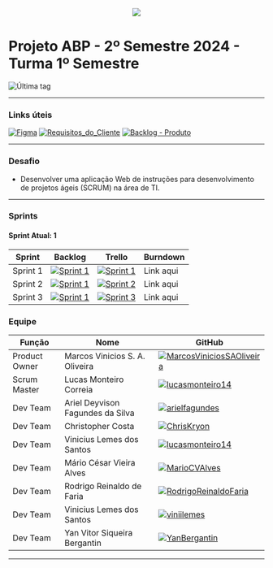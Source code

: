 <p align="center">
  <img src="https://i.imgur.com/ZvXdOPz.png">
  <br />
</p>

# Projeto ABP - 2º Semestre 2024 - Turma 1º Semestre
![Última tag](https://img.shields.io/github/v/tag/hallwaytechgrupo/ABP-2024-2?color=blue&logo=git&logoColor=white&style=for-the-badge)

<hr />

### Links úteis

[![Figma](https://img.shields.io/static/v1?style=for-the-badge&label=&color=black&logo=figma&message=Prot%C3%B3tipo)](#) [![Requisitos_do_Cliente](https://img.shields.io/static/v1?style=for-the-badge&label=&color=black&logo=gitbook&message=Requisitos%20do%20Cliente)](https://github.com/hallwaytechgrupo/ABP-2024-2/wiki/Requisitos-do-Cliente) [![Backlog - Produto](https://img.shields.io/static/v1?style=for-the-badge&label=&color=black&logo=readthedocs&message=Backlog%20do%20Produto)](https://github.com/users/hallwaytechgrupo/projects/2/views/3)

<!--
| Título | Link |
|---|---|
| Protótipo | [![Figma](https://img.shields.io/static/v1?style=for-the-badge&label=Figma&color=black&logo=figma&message=Acessar)](#) |
| Requisitos do Cliente | [![Requisitos_do_Cliente](https://img.shields.io/static/v1?style=for-the-badge&label=GitBook&color=black&logo=gitbook&message=Acessar)](#) |
| Backlog - Produto | [![Backlog_Produto](https://img.shields.io/static/v1?style=for-the-badge&label=Backlog%20Produto&color=black&logo=readthedocs&message=Acessar)](#) |
| Burndown | [![Burndown](https://img.shields.io/static/v1?style=for-the-badge&label=Burndown&color=black&logo=simpleanalytics&message=Acessar)](#) |
-->

<hr />

### Desafio
- Desenvolver uma aplicação Web de instruções para desenvolvimento de projetos ágeis (SCRUM) na área de TI.

<hr />

### Sprints
#### Sprint Atual: 1

| Sprint | Backlog | Trello | Burndown | 
|---|---|---|---|
| Sprint 1 | [![Sprint 1](https://img.shields.io/static/v1?style=for-the-badge&label=Backlog%20Sprint%201&color=blue&logo=readthedocs&message=Acessar)](#)  | [![Sprint 1](https://img.shields.io/static/v1?style=for-the-badge&label=&color=black&logo=gitlfs&message=Acessar)](#) | Link aqui |
| Sprint 2 | [![Sprint 1](https://img.shields.io/static/v1?style=for-the-badge&label=Backlog%20Sprint%202&color=red&logo=readthedocs&message=Indispon%C3%ADvel)](#) | [![Sprint 2](https://img.shields.io/static/v1?style=for-the-badge&label=&color=black&logo=gitlfs&message=Acessar)](#) | Link aqui |
| Sprint 3 | [![Sprint 1](https://img.shields.io/static/v1?style=for-the-badge&label=Backlog%20Sprint%203&color=red&logo=readthedocs&message=Indispon%C3%ADvel)](#) | [![Sprint 3](https://img.shields.io/static/v1?style=for-the-badge&label=&color=black&logo=gitlfs&message=Acessar)](#) | Link aqui |

### Equipe
| Função | Nome | GitHub |
|---|---|---|
| Product Owner | Marcos Vinicios S. A. Oliveira | [![MarcosViniciosSAOliveira](https://img.shields.io/static/v1?style=for-the-badge&label=marcknero&color=purple&logo=github&message=Product%20Owner)](https://github.com/marcknero) |
| Scrum Master | Lucas Monteiro Correia | [![lucasmonteiro14](https://img.shields.io/static/v1?style=for-the-badge&label=lucasmonteiro14&color=green&logo=github&message=Scrum%20Master)](https://github.com/lucasmonteiro14) |
| Dev Team | Ariel Deyvison Fagundes da Silva | [![arielfagundes](https://img.shields.io/static/v1?style=for-the-badge&label=arielfagundes&color=blue&logo=github&message=Dev%20Team)](https://github.com/arielfagundes) |
| Dev Team | Christopher Costa | [![ChrisKryon](https://img.shields.io/static/v1?style=for-the-badge&label=ChrisKryon&color=blue&logo=github&message=Dev%20Team)](https://github.com/ChrisKryon) |
| Dev Team | Vinicius Lemes dos Santos | [![lucasmonteiro14](https://img.shields.io/static/v1?style=for-the-badge&label=lucasmonteiro14&color=blue&logo=github&message=Dev%20Team)](https://github.com/) |
| Dev Team | Mário César Vieira Alves | [![MarioCVAlves](https://img.shields.io/static/v1?style=for-the-badge&label=MarioCesarVieiraAlves&color=blue&logo=github&message=Dev%20Team)](https://github.com/MarioCesarVieiraAlves) |
| Dev Team | Rodrigo Reinaldo de Faria | [![RodrigoReinaldoFaria](https://img.shields.io/static/v1?style=for-the-badge&label=RodrigoReinaldodeFaria&color=blue&logo=github&&message=Dev%20Team)](https://github.com/RodrigoReinaldodeFaria) |
| Dev Team | Vinicius Lemes dos Santos | [![viniilemes](https://img.shields.io/static/v1?style=for-the-badge&label=viniilemes&color=blue&logo=github&message=Dev%20Team)](https://github.com/viniilemes) |
| Dev Team | Yan Vitor Siqueira Bergantin | [![YanBergantin](https://img.shields.io/static/v1?style=for-the-badge&label=YanBergantin&color=blue&logo=github&message=Dev%20Team)](https://github.com/YanBergantin) |

<hr />